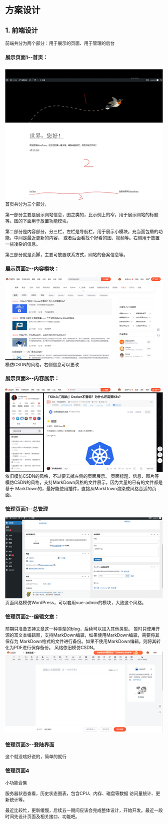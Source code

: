 # 方案设计

## 1. 前端设计
前端共分为两个部分：用于展示的页面、用于管理的后台
### 展示页面1--首页：
![](./images/1.jpeg)  
首页共分为三个部分，

第一部分主要是展示网站信息，图之类的，比示例上的窄，用于展示网站的标题等。图的下面用于放置功能模块。


第二部分是内容部分，分三栏，左栏是导航栏，用于展示小模块，充当面包屑的功能，中间是最近更新的内容，
或者后面看找个好看的图、视频等。右侧用于放置一些凌杂的信息。

第三部分就是页脚，主要可放置联系方式，网站的备案信息等。

### 展示页面2--内容模块：
![img.png](images/2.png)
模仿CSDN的风格，右侧信息可以更改

### 展示页面3--内容展示：
![img.png](images/3.png)
依旧模仿CSDN的风格，不过要去掉左侧的页面展示。
页面标题、信息、图片等模仿CSDN的风格，支持MarkDown风格的文件展示，因为大量的已有的文件都是基于
MarkDown的，最好能使用插件，直接从MarkDown渲染成风格合适的页面。

### 管理页面1--总管理
![img.png](images/5.png)
页面风格模仿WordPress，可以套用vue-admin的模块，大致这个风格。

### 管理页面2--编辑文章：
前期只准备支持文章这一种类型的blog，后续可以加入其他类型。
暂时只使用开源的富文本编辑器，支持MarkDown编辑，如果使用MarkDown编辑，需要将其保存为
MarkDown格式的文件进行备份。如果不使用MarkDown编辑，则将其转化为PDF进行保存备份。
风格依旧模仿CSDN。
![img.png](images/4.png)

### 管理页面3--登陆界面
这个就没啥好说的，简单的就行

### 管理页面4
小功能合集

服务器状态查看，历史状态图表，包含CPU、内存、磁盘等数据
访问量统计、更新统计等。

最近比较忙，更新缓慢，后续五一期间应该会完成整体设计，开始开发。最近一段时间先设计页面及相关接口、功能吧。

